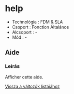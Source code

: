 # help

* Technológia : FDM & SLA
* Csoport : Fonction Általános
* Alcsoport : -
* Mód : - 

## Aide

### Leírás

Afficher cette aide.

[Vissza a változók listájához](/)

